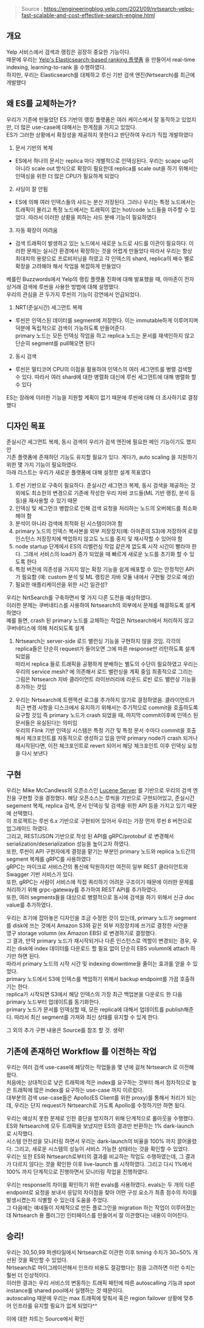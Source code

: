 > Source : https://engineeringblog.yelp.com/2021/09/nrtsearch-yelps-fast-scalable-and-cost-effective-search-engine.html

## 개요

Yelp 서비스에서 검색과 랭킹은 굉장히 중요한 기능이다.  
때문에 우리는 [Yelp's Elasticsearch-based ranking 플랫폼](https://www.youtube.com/watch?v=rv-SCLb2oOQ) 을 만들어서 real-time indexing, learning-to-rank 을 수행하였다.  
하지만, 우리는 Elasticsearch를 대체하고 루신 기반 검색 엔진(Nrtsearch)를 최근에 개발했다  

## 왜 ES를 교체하는가?

우리가 기존에 만들었던 ES 기반의 랭킹 플랫폼은 여러 케이스에서 잘 동작하고 있었지만, 더 많은 use-case에 대해서는 한계점을 가지고 있었다.  
ES가 그러한 상황에서 확장성을 제공하지 못한다고 판단하여 우리가 직접 개발하였다  
1. 문서 기반의 복제
* ES에서 하나의 문서는 replica 마다 개별적으로 인덱싱된다. 우리는 scape up이 아니라 scale out 방식으로 확장이 필요한데 replica를 scale out을 하기 위해서는 인덱싱을 위한 더 많은 CPU가 필요하게 되었다
2. 샤딩이 잘 안됨
* ES에 의해 여러 인덱스들의 샤드는 분산 저장된다. 그러나 우리는 특정 노드에서는 트래픽이 몰리고 특정 노드에서는 트래픽이 없는 hot/code 노드들을 마주할 수 있었다. 따라서 이러한 상황을 피하는 샤드 분배 기능이 필요하였다
3. 자동 확장이 어려움
* 검색 트래픽이 발생하고 있는 노드에서 새로운 노드로 샤드를 이관이 필요하다. 이러한 문제는 실시간 환경에서 확장하는 것을 어렵게 만들었다
따라서 우리는 항상 최대치의 용량으로 프로비저닝을 하였고 각 인덱스의 shard, replica의 배수 별로 확장을 고려해야 해서 작업을 복잡하게 만들었다
  
베를린 Buzzwords에서 Yelp의 랭킹 플랫폼 진화에 대해 발표했을 때, 아마존이 전자 상거래 검색에 루씬을 사용한 방법에 대해 설명했다.  
우리의 관심을 끈 두가지 루씬의 기능이 강연에서 언급되었다.  
1. NRT(준실시간) 세그먼트 복제
* 루씬은 인덱스된 데이터를 segment에 저장한다. 이는 immutable하게 이루어지며 덕분에 독립적으로 검색이 가능하도록 만들어준다.  
primary 노드는 모든 인덱싱 작업을 하고 replica 노드는 문서를 재색인하지 않고 단순히 segment를 pull해오면 된다
  
2. 동시 검색
* 루씬은 멀티코어 CPU의 이점을 활용하여 인덱스의 여러 세그먼트를 병렬 검색할 수 있다.
따라서 여러 shard에 대한 병렬화 대신에 루씬 세그먼트에 대해 병렬화 할 수 있다
  
ES는 장래에 이러한 기능을 지원할 계획이 없기 때문에 루씬에 대해 더 조사하기로 결정했다

## 디자인 목표

준실시간 세그먼트 복제, 동시 검색이 우리가 검색 엔진에 필요한 메인 기능이기도 했지만  
기존 플랫폼에 존재하던 기능도 유지할 필요가 있다. 게다가, auto scaling 을 지원하기 위한 몇 가지 기능이 필요하였다.  
아래 리스트는 우리가 새로운 플랫폼에 대해 설정한 설계 목표였다

1. 루씬 기반으로 구축이 필요하다. 준실시간 세그먼크 복제, 동시 검색을 제공하는 것 외에도 최소한의 변경으로 기존에 작성한 우리 자바 코드들(ML 기반 랭킹, 분석 등등)을 재사용할 수 있기 때문
2. 인덱싱 및 세그먼크 병햡으로 인해 검색 요청을 처리하는 노드의 오버헤드를 최소화 해야 함
3. 분석이 아니라 검색에 최적화 된 시스템이어야 함
4. primary 노드의 인덱스 복사본을 외부 저장장치(예: 아마존의 S3)에 저장하여 로컬 인스턴스 저장장치에 백업하지 않고도 노드를 중지 및 재시작할 수 있어야 함
5. node startup 단계에서 ES의 리벨런싱 작업 같은게 없도록 시작 시간이 빨라야 한다. 그래서 서비스의 load가 증가 되었을 때 빠르게 새로운 노드를 초기화 할 수 있도록 한다
6. 특정 버전에 의존성을 가지지 않는 확장 기능을 쉽게 배포할 수 있는 안정적인 API가 필요함 (예: custom 분석 및 ML 랭킹은 자바 모듈 내에서 구현될 것으로 예상)
7. 필요한 애플리케이션을 위한 시간 일관성?

우리는 NrtSearch를 구축하면서 몇 가지 다른 도전을 예상하였다.  
이러한 문제는 쿠버네티스를 사용하여 Nrtsearch의 외부에서 문제를 해결하도록 설계하였다  
예를 들면, crash 된 primary 노드를 교체하는 작업은 Nrtsearch에서 처리하지 않고 쿠버네티스에 의해 처리되도록 설계

1. Nrtsearch는 server-side 로드 밸런싱 기능을 구현하지 않을 것임. 각각의 replica들은 단순히 request가 들어오면 그에 따른 response만 리턴하도록 설계 되었음  
따라서 replica 들로 트래픽을 공평하게 분배하는 별도의 수단이 필요하였고 우리는 우리의 service mesh? 에 의존해서 로드 밸런싱을 계획 중임
   최종적으로 그리는 그림은 Nrtsearch 자바 클라이언트 라이브러리에 라운드 로빈 로드 밸런싱 기능을 추가하는 것임
   
2. 우리는 Nrtsearch에 트랜잭션 로그를 추가하지 않기로 결정하였음. 클라이언트가 최근 변경 사항을 디스크에서 유지하기 위해서는 주기적으로 commit을 호출하도록 요구할 것임
즉 primary 노드가 crash 되었을 때, 마지막 commit이후에 인덱스 된 문서들은 유실된다는 의미임  
   우리의 Flink 기반 인덱싱 시스템은 특정 기간 및 특정 문서 수마다 commit을 호출해서 체크포인트를 자동적으로 생성하고 있음
   만약 primary node가 crash 되거나 재시작된다면, 이전 체크포인트로 revert 되어서 해당 체크포인트 이후 인덱싱 요청을 다시 보낸다
   
## 구현

우리는 Mike McCandless의 오픈소스인 [Lucene Server](https://github.com/mikemccand/luceneserver) 를 기반으로 우리의 검색 엔진을 구현할 것을 결정했다.
해당 오픈소스는 루씩을 기반으로 구현되어있고, 준실시간 segement 복제, replica 검색, 문서 인덱싱 및 검색을 위한 API 등을 가지고 있기 때문에 선택했다.  
이 프로젝트는 루씬 6.x 기반으로 구현되어 있어서 우리는 가장 먼저 루씬 8 버전으로 업그레이드 하였다.  
그리고, REST/JSON 기반으로 작성 된 API를 gRPC/protobuf 로 변경해서 serialization/deserialization 성능을 높이고자 하였다.  
또한, 루씬이 API 구현자에게 결정을 맡기는 부분인 primary 노드와 replica 노드간의 segment 복제를 gRPC를 사용하였다  
gRPC는 마이크로 서비스간의 통신에 탁원하지만 여전히 일부 REST 클라이언트와 Swagger 기반 서비스가 있다.  
또한, gRPC는 사람이 서비스에 직접 쿼리하기 어려운 구조이기 때문에 이러한 문제를 처리하기 위해 grpc-gateway를 추가하여 REST API를 추가하였다.  
또한, 여러 segments들을 대상으로 병렬적으로 동시에 검색을 하기 위해서 신규 doc value를 추가하였다.  

우리는 초기에 잡아놓은 디자인을 조금 수정한 것이 있는데, primary 노드가 segment를 disk에 쓰는 것에서 Amazon S3와 같은 외부 저장장치에 쓰기로 결정한 사안을  
영구 storage volumn (ex Amazon EBS) 로 변경하기로 결정했다.  
그 결과, 만약 primary 노드가 재시작되거나 다른 인스턴스로 역할이 변경되는 경우, 우리는 disk에 index 데이터를 다운로드 할 필요 없이 단순히 EBS volumn에 attach 하기만 하면 된다.  
따라서 primary 노드의 시작 시간 및 indexing downtime을 줄이는 효과를 얻을 수 있었다.  
primary 노드에서 S3에 인덱스를 백업하기 위해서 backup endpoint를 가끔 호출하기는 한다.  
replica가 시작되면 S3에서 해당 인덱스의 가장 최근 백업본을 다운로드 한 다음 primary 노드부터 업데이트를 동기화한다.  
primary 노드가 문서를 인덱싱할 때, 모든 replica에 대해서 업데이트를 publish해준다. 따라서 최신 segment를 가져와 최신 상태를 유지할 수 있게 한다.  

그 외의 추가 구현 내용은 Source를 참조 할 것. 생략!

## 기존에 존재하던 Workflow 를 이전하는 작업

우리는 여러 검색 use-case에 해당하는 작업들을 몇 년에 걸쳐 Nrtsearch 로 이전해왔다.  
처음에는 상대적으로 낮은 트래픽에 적은 index를 요구하는 것부터 해서 점차적으로 높은 트래픽에 많은 index를 요구하는 use-case 까지 이르렀다.  
대부분의 검색 use-case들은 Apollo(ES Client를 위한 proxy)를 통해서 처리가 되는데, 우리는 단지 request가 Nrtsearch로 가도록 Apollo를 수정하기만 하면 됬다.  

우리는 예상치 못한 문제로 인한 중단을 방지하기 위해 단계적으로 롤아웃을 수행했다.  
ES와 Nrtsearch에 모두 트래픽을 보냈지만 ES의 결과만 반환하는 1% dark-launch로 시작했다.  
시스템 안전성을 모니터링 하면서 우리는 dark-launch의 비율을 100% 까지 끌어올렸다. 그리고, 새로운 시스템의 성능이 서비스 가능한 상태라는 것을 확인할 수 있었다.  
우리는 또한 ES와 Nrtsearch로부터의 결과를 비교하는 작업도 수행하였는데, 그 결과가 다르지 않다는 것을 확인한 이후 live-launch 를 시작하였다. 
그리고 다시 1%에서 100% 까지 단계적으로 진행하면서 모니터링 작업을 진행하였다.  

우리는 response의 차이를 확인하기 위한 evals를 사용하였다. evals는 두 개의 다른 endpoint로 요청을 보내서 응답의 차이점을 찾아 어떤 구성 요소가 최종 점수의 차이를 발생시켰는지 식별할 수 있는데 도움을 주었다.  
그 다음에는 얘네들이 자체적으로 만든 플로그인을 migration 하는 작업이 이루어졌는데 Nrtsearch 용 플러그인 인터페이스를 만들어서 잘 이관했다는 내용이 이어진다.  

## 승리!

우리는 30,50,99 퍼센타일에서 Nrtsearch로 이관한 이후 timing 수치가 30~50% 개선된 것을 확인할 수 있었다.  
Nrtsearch로 마이그레이션해서 인프라 비용도 절감했다는 점을 고려하면 이런 수치는 훨씬 더 인상적이다.  
이러한 결과는 우리 서비스의 변동하는 트래픽 패턴에 따른 autoscalling 기능과 spot instance를 shared pool에서 실행하는 것 때문이다.  
autoscaling 때문에 우리는 max 트래픽에 맞춰서 혹은 region failover 상황에 맞추어 인프라를 유지할 필요가 없게 되었다^^

이에 대한 차트는 Source에서 확인



